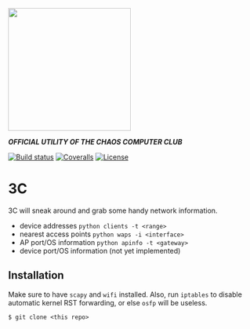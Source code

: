 
<img src="https://github.com/PyDever/AirCat/blob/master/img/3c%20(1).png" width="250">

***OFFICIAL UTILITY OF THE CHAOS COMPUTER CLUB***

 [![Build status](https://ci.appveyor.com/api/projects/status/pjxh5g91jpbh7t84?svg=true)](https://ci.appveyor.com/project/tygerbytes/resourcefitness) 
[![Coveralls](https://coveralls.io/repos/github/tygerbytes/ResourceFitness/badge.svg?branch=master)](https://coveralls.io/github/tygerbytes/ResourceFitness?branch=master) 
[![License](https://img.shields.io/badge/License-BSD%202--Clause-orange.svg)](https://opensource.org/licenses/BSD-2-Clause)
<br>

# 3C
3C will sneak around and grab some handy network information.

* device addresses `python clients -t <range>`
* nearest access points `python waps -i <interface>`
* AP port/OS information `python apinfo -t <gateway>`
* device port/OS information (not yet implemented)


## Installation 
Make sure to have `scapy` and `wifi` installed. Also, run `iptables` to disable
automatic kernel RST forwarding, or else `osfp` will be useless. 
```shell
$ git clone <this repo>
```
